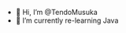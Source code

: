 - 👋 Hi, I’m @TendoMusuka
- 🌱 I’m currently re-learning Java

<!---
TendoMusuka/TendoMusuka is a ✨ special ✨ repository because its `README.md` (this file) appears on your GitHub profile.
You can click the Preview link to take a look at your changes.
--->
